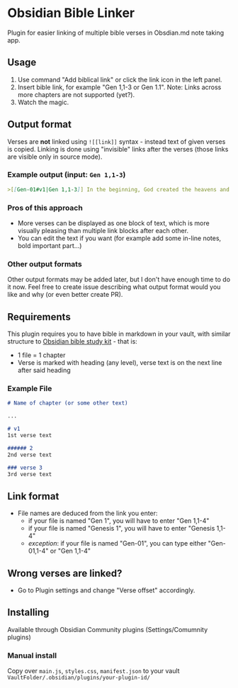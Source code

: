 # Obsidian Bible Linker
Plugin for easier linking of multiple bible verses in Obsdian.md note taking app.

## Usage
1. Use command "Add biblical link" or click the link icon in the left panel. 
2. Insert bible link, for example "Gen 1,1-3 or Gen 1.1". Note: Links across more chapters are not supported (yet?).
3. Watch the magic.

## Output format
Verses are **not** linked using `![[link]]` syntax - instead text of given verses is copied. Linking is done using "invisible" links after the verses (those links are visible only in source mode).

### Example output (input: `Gen 1,1-3`)
```md
>[[Gen-01#v1|Gen 1,1-3]] In the beginning, God created the heavens and the earth. The earth was formless and empty. Darkness was on the surface of the deep and God's Spirit was hovering over the surface of the waters. God said, "Let there be light," and there was light. [[Gen-01#v1|]][[Gen-01#v2|]][[Gen-01#v3|]]
```

### Pros of this approach
- More verses can be displayed as one block of text, which is more visually pleasing than multiple link blocks after each other. 
- You can edit the text if you want (for example add some in-line notes, bold important part...)

### Other output formats
Other output formats may be added later, but I don't have enough time to do it now. Feel free to create issue describing what output format would you like and why (or even better create PR).

## Requirements 
This plugin requires you to have bible in markdown in your vault, with similar structure to [Obsidian bible study kit](https://forum.obsidian.md/t/bible-study-in-obsidian-kit-including-the-bible-in-markdown/12503) - that is:
- 1 file = 1 chapter
- Verse is marked with heading (any level), verse text is on the next line after said heading 

### Example File
```md
# Name of chapter (or some other text)

... 

# v1
1st verse text

###### 2
2nd verse text

### verse 3
3rd verse text
```

## Link format
- File names are deduced from the link you enter:
  - if your file is named "Gen 1", you will have to enter "Gen 1,1-4"   
  - if your file is named "Genesis 1", you will have to enter "Genesis 1,1-4"
  - *exception*: if your file is named "Gen-01", you can type either "Gen-01,1-4" or "Gen 1,1-4" 

## Wrong verses are linked?
- Go to Plugin settings and change "Verse offset" accordingly.

## Installing 
Available through Obsidian Community plugins (Settings/Comumnity plugins) 

### Manual install
Copy over `main.js`, `styles.css`, `manifest.json` to your vault `VaultFolder/.obsidian/plugins/your-plugin-id/`
